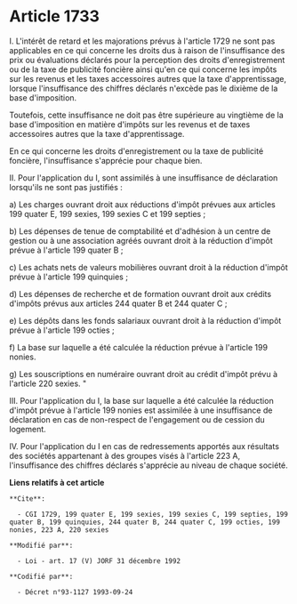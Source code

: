# Article 1733

I. L'intérêt de retard et les majorations prévus à l'article 1729 ne sont pas applicables en ce qui concerne les droits dus à
raison de l'insuffisance des prix ou évaluations déclarés pour la perception des droits d'enregistrement ou de la taxe de
publicité foncière ainsi qu'en ce qui concerne les impôts sur les revenus et les taxes accessoires autres que la taxe
d'apprentissage, lorsque l'insuffisance des chiffres déclarés n'excède pas le dixième de la base d'imposition.

Toutefois, cette insuffisance ne doit pas être supérieure au vingtième de la base d'imposition en matière d'impôts sur les
revenus et de taxes accessoires autres que la taxe d'apprentissage.

En ce qui concerne les droits d'enregistrement ou la taxe de publicité foncière, l'insuffisance s'apprécie pour chaque bien.

II. Pour l'application du I, sont assimilés à une insuffisance de déclaration lorsqu'ils ne sont pas justifiés :

a) Les charges ouvrant droit aux réductions d'impôt prévues aux articles 199 quater E, 199 sexies, 199 sexies C et 199
septies ;

b) Les dépenses de tenue de comptabilité et d'adhésion à un centre de gestion ou à une association agréés ouvrant droit à la
réduction d'impôt prévue à l'article 199 quater B ;

c) Les achats nets de valeurs mobilières ouvrant droit à la réduction d'impôt prévue à l'article 199 quinquies ;

d) Les dépenses de recherche et de formation ouvrant droit aux crédits d'impôts prévus aux articles 244 quater B et 244
quater C ;

e) Les dépôts dans les fonds salariaux ouvrant droit à la réduction d'impôt prévue à l'article 199 octies ;

f) La base sur laquelle a été calculée la réduction prévue à l'article 199 nonies.

g) Les souscriptions en numéraire ouvrant droit au crédit d'impôt prévu à l'article 220 sexies. "

III. Pour l'application du I, la base sur laquelle a été calculée la réduction d'impôt prévue à l'article 199 nonies est
assimilée à une insuffisance de déclaration en cas de non-respect de l'engagement ou de cession du logement.

IV. Pour l'application du I en cas de redressements apportés aux résultats des sociétés appartenant à des groupes visés à
l'article 223 A, l'insuffisance des chiffres déclarés s'apprécie au niveau de chaque société.

**Liens relatifs à cet article**

	**Cite**:

	  - CGI 1729, 199 quater E, 199 sexies, 199 sexies C, 199 septies, 199 quater B, 199 quinquies, 244 quater B, 244 quater C, 199 octies, 199 nonies, 223 A, 220 sexies

	**Modifié par**:

	  - Loi - art. 17 (V) JORF 31 décembre 1992

	**Codifié par**:

	  - Décret n°93-1127 1993-09-24
